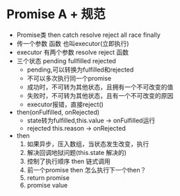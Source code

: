 # Promise A + 规范
- Promise类 then catch resolve reject all race finally
- 传一个参数 函数 也叫executor(立即执行)
- executor 有两个参数 resolve reject 函数
- 三个状态 pending fullfilled rejected
  - pending,可以转换为fulfilled和rejected
  - 不可以多次执行同一个promise
  - 成功时，不可转为其他状态，且拥有一个不可改变的值
  - 失败时，不可转为其他状态，且有一个不可改变的原因
  - executor报错，直接reject()
- then(onFulfilled, onRejected)
  - state转为fulfilled,this.value -> onFulfilled运行
  - rejected this.reason -> onRejected 
- then 
  1. 如果异步，压入数组，当状态发生改变，执行
  2. 解决回调地狱问题(this.state 解决的)
  3. 控制了执行顺序 then 链式调用
  4. 前一个promise then 怎么执行下一个then？
  5. return promise
  6. promise value